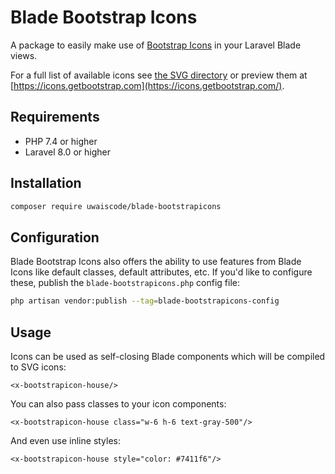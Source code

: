 # Blade Bootstrap Icons

A package to easily make use of [Bootstrap Icons](https://icons.getbootstrap.com/) in your Laravel Blade views.

For a full list of available icons see [the SVG directory](resources/svg) or preview them at [https://icons.getbootstrap.com](https://icons.getbootstrap.com/).

## Requirements

- PHP 7.4 or higher
- Laravel 8.0 or higher

## Installation

```bash
composer require uwaiscode/blade-bootstrapicons
```

## Configuration

Blade Bootstrap Icons also offers the ability to use features from Blade Icons like default classes, default attributes, etc. If you'd like to configure these, publish the `blade-bootstrapicons.php` config file:

```bash
php artisan vendor:publish --tag=blade-bootstrapicons-config
```

## Usage

Icons can be used as self-closing Blade components which will be compiled to SVG icons:

```blade
<x-bootstrapicon-house/>
```

You can also pass classes to your icon components:

```blade
<x-bootstrapicon-house class="w-6 h-6 text-gray-500"/>
```

And even use inline styles:

```blade
<x-bootstrapicon-house style="color: #7411f6"/>
```
